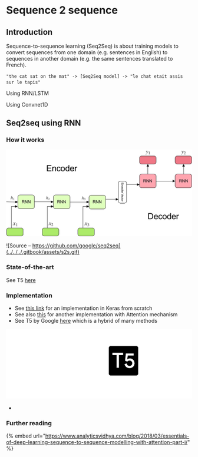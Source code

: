 # Sequence 2 sequence

## Introduction

Sequence-to-sequence learning \(Seq2Seq\) is about training models to convert sequences from one domain \(e.g. sentences in English\) to sequences in another domain \(e.g. the same sentences translated to French\).

```text
"the cat sat on the mat" -> [Seq2Seq model] -> "le chat etait assis sur le tapis"
```

Using RNN/LSTM

Using Convnet1D

## Seq2seq using RNN

### How it works



![](../../../.gitbook/assets/image%20%2814%29.png)





![Source &#x2013; https://github.com/google/seq2seq](../../../.gitbook/assets/s2s.gif)

### State-of-the-art

See T5 [here](https://arxiv.org/abs/1910.10683)

### Implementation

* See [this link](https://blog.keras.io/a-ten-minute-introduction-to-sequence-to-sequence-learning-in-keras.html) for an implementation in Keras from scratch
* See also [this](https://www.analyticsvidhya.com/blog/2018/03/essentials-of-deep-learning-sequence-to-sequence-modelling-with-attention-part-i/) for another implementation with Attention mechanism
* See T5 by Google [here](https://ai.googleblog.com/2020/02/exploring-transfer-learning-with-t5.html) which is a hybrid of many methods



![](../../../.gitbook/assets/image3.gif)

* 
### Further reading

{% embed url="https://www.analyticsvidhya.com/blog/2018/03/essentials-of-deep-learning-sequence-to-sequence-modelling-with-attention-part-i/" %}













